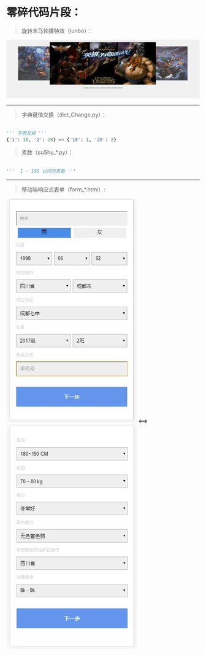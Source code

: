 # 零碎代码片段：

> 旋转木马轮播特效（lunbo）：

![旋转木马特效](./image/lunbo.gif "旋转木马特效")

----

> 字典键值交换（dict_Change.py）：

``` python

''' 字典互换 '''
{'1': 10, '2': 20} => {'10': 1, '20': 2}

```

> 素数（suShu_*.py）：

``` python

'''  1 - 100 以内的素数 '''

```

----

> 移动端响应式表单（form_*.html）:

![表单](./image/form_1.jpg) <==> ![表单](./image/form_2.jpg)
